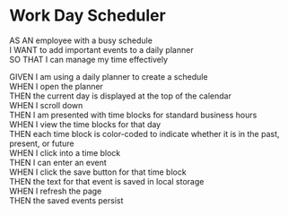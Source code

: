 # Work Day Scheduler
AS AN employee with a busy schedule</br>
I WANT to add important events to a daily planner</br>
SO THAT I can manage my time effectively

GIVEN I am using a daily planner to create a schedule</br>
WHEN I open the planner</br>
THEN the current day is displayed at the top of the calendar</br>
WHEN I scroll down</br>
THEN I am presented with time blocks for standard business hours</br>
WHEN I view the time blocks for that day</br>
THEN each time block is color-coded to indicate whether it is in the past, present, or future</br>
WHEN I click into a time block</br>
THEN I can enter an event</br>
WHEN I click the save button for that time block</br>
THEN the text for that event is saved in local storage</br>
WHEN I refresh the page</br>
THEN the saved events persist</br>
